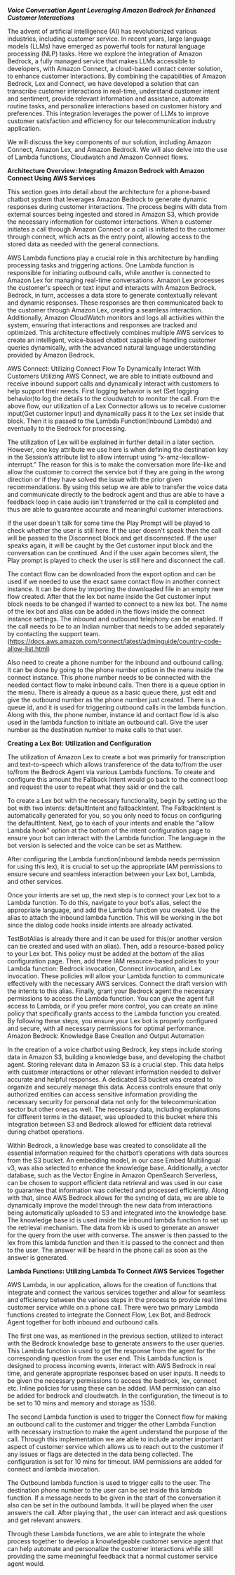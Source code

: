 ***Voice Conversation Agent Leveraging Amazon Bedrock for Enhanced Customer Interactions***

The advent of artificial intelligence (AI) has revolutionized various industries, including customer service. In recent years, large language models (LLMs) have emerged as powerful tools for natural language processing (NLP) tasks. Here we explore the integration of Amazon Bedrock, a fully managed service that makes LLMs accessible to developers, with Amazon Connect, a cloud-based contact center solution, to enhance customer interactions. By combining the capabilities of Amazon Bedrock, Lex and Connect, we have developed a solution that can transcribe customer interactions in real-time, understand customer intent and sentiment, provide relevant information and assistance, automate routine tasks, and personalize interactions based on customer history and preferences. This integration leverages the power of LLMs to improve customer satisfaction and efficiency for our telecommunication industry application.

We will discuss the key components of our solution, including Amazon Connect, Amazon Lex, and Amazon Bedrock. We will also delve into the use of Lambda functions, Cloudwatch and Amazon Connect flows. 

**Architecture Overview: Integrating Amazon Bedrock with Amazon Connect Using AWS Services**

This section goes into detail about the architecture for a phone-based chatbot system that leverages Amazon Bedrock to generate dynamic responses during customer interactions. The process begins with data from external sources being ingested and stored in Amazon S3, which provide the necessary information for customer interactions. When a customer initiates a call through Amazon Connect or a call is initiated to the customer through connect, which acts as the entry point, allowing access to the stored data as needed with the general connections.

AWS Lambda functions play a crucial role in this architecture by handling processing tasks and triggering actions. One Lambda function is responsible for initiating outbound calls, while another is connected to Amazon Lex for managing real-time conversations. Amazon Lex processes the customer's speech or text input and interacts with Amazon Bedrock. Bedrock, in turn, accesses a data store to generate contextually relevant and dynamic responses. These responses are then communicated back to the customer through Amazon Lex, creating a seamless interaction. Additionally, Amazon CloudWatch monitors and logs all activities within the system, ensuring that interactions and responses are tracked and optimized. This architecture effectively combines multiple AWS services to create an intelligent, voice-based chatbot capable of handling customer queries dynamically, with the advanced natural language understanding provided by Amazon Bedrock. 

AWS Connect: Utilizing Connect Flow To Dynamically Interact With Customers
Utilizing AWS Connect, we are able to initiate outbound and receive inbound support calls and dynamically interact with customers to help support their needs.
First logging behavior is set (Set logging behavior)to log the details to the cloudwatch to monitor the call. From the above flow, our utilization of a Lex Connector allows us to receive customer input(Get customer input) and dynamically pass it to the Lex set inside that block. Then it is passed to the Lambda Function(Inbound Lambda) and eventually to the Bedrock for processing. 

The utilization of Lex will be explained in further detail in a later section. However, one key attribute we use here is when defining the destination key in the Session’s attribute list to allow interrupt using “x-amz-lex:allow-interrupt.” The reason for this is to make the conversation more life-like and allow the customer to correct the service bot if they are going in the wrong direction or if they have solved the issue with the prior given recommendations. By using this setup we are able to transfer the voice data and communicate directly to the bedrock agent and thus are able to have a feedback loop in case audio isn't transferred or the call is completed and thus are able to guarantee accurate and meaningful customer interactions.

If the user doesn't talk for some time the Play Prompt will be played to check whether the user is still here. If the user doesn't speak then the call will be passed to the Disconnect block and get disconnected. If the user speaks again, it will be caught by the Get customer input block and the conversation can be continued. And if the user again becomes silent, the Play prompt is played to check the user is still here and disconnect the call.

The contact flow can be downloaded from the export option and can be used if we needed to use the exact same contact flow in another connect instance. It can be done by importing the downloaded file in an empty new flow created. After that the lex bot name inside the Get customer input block needs to be changed if wanted  to connect to a new lex bot. The name of the lex bot and alias can be added in the flows inside the connect instance settings. The inbound and outbound telephony can be enabled. If the call needs to be to an Indian number that needs to be added separately by contacting the support team.
(https://docs.aws.amazon.com/connect/latest/adminguide/country-code-allow-list.html)

Also need to create a phone number for the inbound and outbound calling. It can be done by going to the phone number option in the menu inside the connect instance. This phone number needs to be connected with the needed contact flow to make inbound calls. Then there is a queue option in the menu. There is already a queue as a basic queue there, just edit and give the outbound number as the phone number just created. There is a queue id, and it is used for triggering outbound calls in the lambda function. Along with this, the phone number, instance id and contact flow id is also used in the lambda function to initiate an outbound call. Give the user number as the destination number to make calls to that user. 

**Creating a Lex Bot: Utilization and Configuration**

The utilization of Amazon Lex to create a bot was primarily for transcription and text-to-speech which allows transference of the data to/from the user to/from the Bedrock Agent via various Lambda functions. To create and configure this amount the Fallback Intent would go back to the connect loop and request the user to repeat what they said or end the call.

To create a Lex bot with the necessary functionality, begin by setting up the bot with two intents: defaultIntent and fallbackIntent. The FallbackIntent is automatically generated for you, so you only need to focus on configuring the defaultIntent. Next, go to each of your intents and enable the "allow Lambda hook" option at the bottom of the intent configuration page to ensure your bot can interact with the Lambda function. The language in the bot version is selected and the voice can be set as Matthew. 

After configuring the Lambda function(inbound lambda needs permission for using this lex), it is crucial to set up the appropriate IAM permissions to ensure secure and seamless interaction between your Lex bot, Lambda, and other services. 

Once your intents are set up, the next step is to connect your Lex bot to a Lambda function. To do this, navigate to your bot's alias, select the appropriate language, and add the Lambda function you created. Use the alias to attach the inbound lambda function. This will be working in the bot since the dialog code hooks inside intents are already activated.

TestBotAlias is already there and it can be used for this(or another version can be created and used with an alias). Then, add a resource-based policy to your Lex bot. This policy must be added at the bottom of the alias configuration page. Then, add three IAM resource-based policies to your Lambda function: Bedrock invocation, Connect invocation, and Lex invocation. These policies will allow your Lambda function to communicate effectively with the necessary AWS services. Connect the draft version with the intents to this alias. Finally, grant your Bedrock agent the necessary permissions to access the Lambda function. You can give the agent full access to Lambda, or if you prefer more control, you can create an inline policy that specifically grants access to the Lambda function you created. By following these steps, you ensure your Lex bot is properly configured and secure, with all necessary permissions for optimal performance.
Amazon Bedrock: Knowledge Base Creation and Output Automation

In the creation of a voice chatbot using Bedrock, key steps include storing data in Amazon S3, building a knowledge base, and developing the chatbot agent. Storing relevant data in Amazon S3 is a crucial step. This data helps with customer interactions or other relevant information needed to deliver accurate and helpful responses. A dedicated S3 bucket was created to organize and securely manage this data. Access controls ensure that only authorized entities can access sensitive information providing the necessary security for personal data not only for the telecommunication sector but other ones as well. The necessary data, including explanations for different terms in the dataset, was uploaded to this bucket where this integration between S3 and Bedrock allowed for efficient data retrieval during chatbot operations.

Within Bedrock, a knowledge base was created to consolidate all the essential information required for the chatbot’s operations with data sources from the S3 bucket. An embedding model, in our case Embed Multilingual v3, was also selected to enhance the knowledge base. Additionally, a vector database, such as the Vector Engine in Amazon OpenSearch Serverless, can be chosen to support efficient data retrieval and was used in our case to guarantee that information was collected and processed efficiently. Along with that, since AWS Bedrock allows for the syncing of data, we are able to dynamically improve the model through the new data from interactions being automatically uploaded to S3 and integrated into the knowledge base.
The knowledge base id is used inside the inbound lambda function to set up the retrieval mechanism. The data from kb is used to generate an answer for the query from the user with converse. The answer is then passed to the lex from this lambda function and then it is passed to the connect and then to the user. The answer will be heard in the phone call as soon as the answer is generated. 

**Lambda Functions: Utilizing Lambda To Connect AWS Services Together**

AWS Lambda, in our application,  allows for the creation of functions that integrate and connect the various services together and allow for seamless and efficiency between the various steps in the process to provide real time customer service while on a phone call. There were two primary Lambda functions created to integrate the Connect Flow, Lex Bot, and Bedrock Agent together for both inbound and outbound calls. 

The first one was, as mentioned in the previous section, utilized to interact with the Bedrock knowledge base to generate answers to the user queries. This Lambda function is used to get the response from the agent for the corresponding question from the user end. This Lambda function is designed to process incoming events, interact with AWS Bedrock in real time, and generate appropriate responses based on user inputs. It needs to be given the necessary permissions to access the bedrock, lex, connect etc. Inline policies for using these can be added. IAM permission can also be added for bedrock and cloudwatch. In the configuration, the timeout is to be set to 10 mins and memory and storage as 1536. 

The second Lambda function is used to trigger the Connect flow for making an outbound call to the customer and trigger the other Lambda Function with necessary instruction to make the agent understand the purpose of the call. Through this implementation we are able to include another important aspect of customer service which allows us to reach out to the customer if any issues or flags are detected in the data being collected. The configuration is set for 10 mins for timeout. IAM permissions are added for connect and lambda invocation.

The Outbound lambda function is used to trigger calls to the user. The destination phone number to the user can be set inside this lambda function. If a message needs to be given in the start of the conversation it also can be set in the outbound lambda. It will be played when the user answers the call. After playing that , the user can interact and ask questions and get relevant answers. 

Through these Lambda functions, we are able to integrate the whole process together to develop a knowledgeable customer service agent that can help automate and personalize the customer interactions while still providing the same meaningful feedback that a normal customer service agent would.

